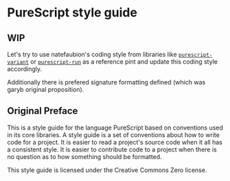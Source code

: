 # PureScript style guide

## WIP

Let's try to use natefaubion's coding style from libraries like [`purescript-variant`](https://github.com/natefaubion/purescript-variant) or [`purescript-run`](https://github.com/natefaubion/purescript-run) as a reference pint and update this coding style accordingly.

Additionally there is prefered signature formatting defined (which was garyb original proposition).

## Original Preface

This is a style guide for the language PureScript based on conventions used in
its core libraries. A style guide is a set of conventions about how to write
code for a project. It is easier to read a project's source code when it all has
a consistent style. It is easier to contribute code to a project when there is
no question as to how something should be formatted.

This style guide is licensed under the Creative Commons Zero license.
